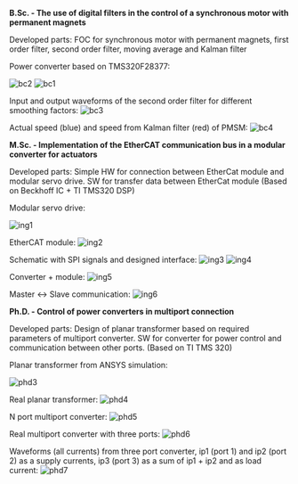 **B.Sc. - The use of digital filters in the control of a synchronous motor with permanent magnets** 

Developed parts: FOC for synchronous motor with permanent magnets, first order filter, second order filter, moving average and Kalman filter

  Power converter based on TMS320F28377:

![bc2](https://github.com/user-attachments/assets/8bece234-03f2-4914-8c40-ecbcf37a48a6)
![bc1](https://github.com/user-attachments/assets/654701bb-3bc1-4a38-ae3f-7f041be538bb)

Input and output waveforms of the second order filter for different smoothing factors:
  ![bc3](https://github.com/user-attachments/assets/78e77133-5282-4834-a4ea-64a5f4c5d516)

Actual speed (blue) and speed from Kalman filter (red) of PMSM:
![bc4](https://github.com/user-attachments/assets/d817cbd0-1c85-414f-9f10-89d4b1e9f665)

**M.Sc. - Implementation of the EtherCAT communication bus in a modular converter for actuators** 

Developed parts: Simple HW for connection between EtherCat module and modular servo drive. SW for transfer data between EtherCat module (Based on Beckhoff IC + TI TMS320 DSP)

Modular servo drive:

  ![ing1](https://github.com/user-attachments/assets/62abd578-153c-491d-9981-cd9c10c14601)

EtherCAT module:
![ing2](https://github.com/user-attachments/assets/55a701a6-640e-46ed-a3d9-edbf53b88c6c)

  Schematic with SPI signals and designed interface:
![ing3](https://github.com/user-attachments/assets/4066e829-e543-4b31-8a32-e4d99e9d4c63)
![ing4](https://github.com/user-attachments/assets/27cadef5-9410-4987-a4e5-de20b98cf2a8)

Converter + module:
![ing5](https://github.com/user-attachments/assets/684ec1ad-5343-435e-8464-715e246b7b4a)

Master <-> Slave communication:
![ing6](https://github.com/user-attachments/assets/fbca4978-8b46-4790-aa10-ea89cdb821c8)


**Ph.D. - Control of power converters in multiport connection**

Developed parts: Design of planar transformer based on required parameters of multiport converter. SW for converter for power control and communication between other ports. (Based on TI TMS 320)

Planar transformer from ANSYS simulation:

![phd3](https://github.com/user-attachments/assets/f080df6d-2d0b-48fe-9e1b-8444028f5dc9)

Real planar transformer: 
![phd4](https://github.com/user-attachments/assets/525c7adb-ac64-4810-ada6-7d81eb948b0e)

N port multiport converter:
![phd5](https://github.com/user-attachments/assets/f3e72597-7acc-4502-ac0b-87e851ca8cbd)

Real multiport converter with three ports:
![phd6](https://github.com/user-attachments/assets/27335a9f-bc29-4f98-ab83-f2b06d1f6d07)

Waveforms (all currents) from three port converter, ip1 (port 1) and ip2 (port 2) as a supply currents, ip3 (port 3) as a sum of ip1 + ip2 and as load current:
![phd7](https://github.com/user-attachments/assets/0dc762cc-d6c9-4cb0-bedd-0f24fa90b085)






